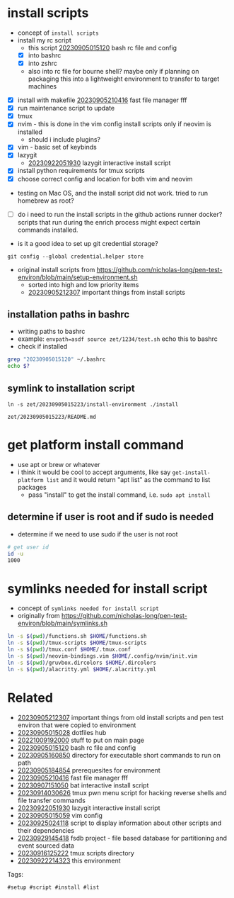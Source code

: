 # install scripts

- concept of `install scripts`
- install my rc script
  - this script [20230905015120](/zet/20230905015120/README.md) bash rc file and config
  - [x] into bashrc
  - [x] into zshrc
  - also into rc file for bourne shell? maybe only if planning on packaging this into a lightweight environment to transfer to target machines
- [x] install with makefile [20230905210416](/zet/20230905210416/README.md) fast file manager fff
- [x] run maintenance script to update
- [x] tmux
- [x] nvim - this is done in the vim config install scripts only if neovim is installed
  - should i include plugins?
- [x] vim - basic set of keybinds
- [x] lazygit
  - [20230922051930](/zet/20230922051930/README.md) lazygit interactive install script
- [x] install python requirements for tmux scripts
- [x] choose correct config and location for both vim and neovim
- testing on Mac OS, and the install script did not work. tried to run homebrew as root?
- [ ] do i need to run the install scripts in the github actions runner docker? scripts that run during the enrich process might expect certain commands installed.

- is it a good idea to set up git credential storage?
```
git config --global credential.helper store
```

- original install scripts from https://github.com/nicholas-long/pen-test-environ/blob/main/setup-environment.sh
  - sorted into high and low priority items
  - [20230905212307](/zet/20230905212307/README.md) important things from install scripts

## installation paths in bashrc
- writing paths to bashrc
- example: `envpath=asdf source zet/1234/test.sh` echo this to bashrc
- check if installed
```bash
grep "20230905015120" ~/.bashrc
echo $?
```

## symlink to installation script
```
ln -s zet/20230905015223/install-environment ./install
```

` zet/20230905015223/README.md `

# get platform install command

- use apt or brew or whatever
- i think it would be cool to accept arguments, like say `get-install-platform list` and it would return "apt list" as the command to list packages
  - pass "install" to get the install command, i.e. `sudo apt install`

## determine if user is root and if sudo is needed
- determine if we need to use sudo if the user is not root
```bash
# get user id
id -u
1000
```

# symlinks needed for install script

- concept of `symlinks needed for install script`
- originally from https://github.com/nicholas-long/pen-test-environ/blob/main/symlinks.sh

```bash
ln -s $(pwd)/functions.sh $HOME/functions.sh
ln -s $(pwd)/tmux-scripts $HOME/tmux-scripts
ln -s $(pwd)/tmux.conf $HOME/.tmux.conf
ln -s $(pwd)/neovim-bindings.vim $HOME/.config/nvim/init.vim
ln -s $(pwd)/gruvbox.dircolors $HOME/.dircolors
ln -s $(pwd)/alacritty.yml $HOME/.alacritty.yml
```


# Related

- [20230905212307](/zet/20230905212307/README.md) important things from old install scripts and pen test environ that were copied to environment
- [20230905015028](/zet/20230905015028/README.md) dotfiles hub
- [20221009192000](/zet/20221009192000/README.md) stuff to put on main page
- [20230905015120](/zet/20230905015120/README.md) bash rc file and config
- [20230905160850](/zet/20230905160850/README.md) directory for executable short commands to run on path
- [20230905184854](/zet/20230905184854/README.md) prerequesites for environment
- [20230905210416](/zet/20230905210416/README.md) fast file manager fff
- [20230907151050](/zet/20230907151050/README.md) bat interactive install script
- [20230914030626](/zet/20230914030626/README.md) tmux pwn menu script for hacking reverse shells and file transfer commands
- [20230922051930](/zet/20230922051930/README.md) lazygit interactive install script
- [20230905015059](/zet/20230905015059/README.md) vim config
- [20230925024118](/zet/20230925024118/README.md) script to display information about other scripts and their dependencies
- [20230929145418](/zet/20230929145418/README.md) fsdb project - file based database for partitioning and event sourced data
- [20230916125222](/zet/20230916125222/README.md) tmux scripts directory
- [20230922214323](/zet/20230922214323/README.md) this environment

Tags:

    #setup #script #install #list
